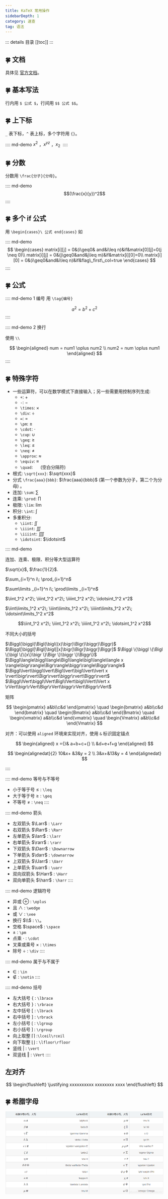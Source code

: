 ```yaml
---
title: KaTeX 常用操作
sidebarDepth: 1
category: 速查
tag: 语法
---
```



::: details 目录
[[toc]]
:::



## 🍀 文档

具体见 [官方文档](https://katex.org/docs/support_table.html)。


## 🍀 基本写法

行内用 `$ 公式 $`，行间用 `$$ 公式 $$`。


## 🍀 上下标


`_` 表下标，`^` 表上标，多个字符用 `{}`。

:::: md-demo
$x^2$ ，$x^{yz}$ ，$x_2$ ​
::::

## 🍀 分数

分数用 `\frac{分子}{分母}`。

:::: md-demo
$$(\frac{x}{y})^2$$
::::

## 🍀 多个 if 公式

用 `\begin{cases}\ 公式 end{cases}`
如

:::: md-demo
$$
\begin{cases}
matrix[i][j] = 0&(i\geq0& and&i\leq n)&if&matrix[0][j]=0(j \neq 0)\\
matrix[i][j] = 0&(j\geq0&and&j\leq m)&if&matrix[i][0]=0\\
matrix[i][0] = 0&(i\geq0&and&i\leq n)&if&flag\_first\_col=true
\end{cases}
$$
::::



## 🍀 公式

:::: md-demo 1 编号
用 `\tag{编号}`

$$a^2 = b^2+c^2\tag{1}$$
::::

:::: md-demo 2 换行

使用 `\\`

$$
\begin{aligned}
num = num1 \oplus num2 \\
num2 = num \oplus num1
\end{aligned}
$$
::::

## 🍀 特殊字符

- 一些运算符，可以在数学模式下直接输入；另一些需要用控制序列生成:
    - `+`: $+$
    - `-`: $−$
    - `\times`: $\times$
    - `\div`: $\div$
    - `=`: $=$
    - `\pm`: $\pm$
    - `\cdot`: $\cdot$
    - `\cup`: $\cup$
    - `\geq`: $\geq$
    - `\leq`: $\leq$
    - `\neq`: $\neq$
    - `\approx`: $\approx$
    - `\equiv`: $\equiv$
    - `\quad`: $\quad$ (空白分隔符)
- 根式: `\sqrt{xxx}`: $\sqrt{xxx}$
- 分式 `\frac{aaa}{bbb}`: $\frac{aaa}{bbb}$ (第一个参数为分子，第二个为分母) 。
- 连加: `\sum`: $\sum$
- 连乘: `\prod`: $\prod$
- 极限: `\lim`: $\lim$
- 积分: `\int`: $\int$
- 多重积分:
    - `\iint`: $\iint$
    - `\iiint`: $\iiint$
    - `\iiiint`: $\iiiint$
    - `\idotsint`: $\idotsint$


:::: md-demo

连加、连乘、极限、积分等大型运算符

$\sqrt{x}$, $\frac{1}{2}$.

$\sum_{i=1}^n i\; \prod_{i=1}^n$

$\sum\limits _{i=1}^n i\; \prod\limits _{i=1}^n$

$\iint_1^2 x^2\; \iiint_1^2 x^2\; \iiiint_1^2 x^2\; \idotsint_1^2 x^2$

$\iint\limits_1^2 x^2\; \iiint\limits_1^2 x^2\; \iiiint\limits_1^2 x^2\; \idotsint\limits_1^2 x^2$

$$\iint_1^2 x^2\; \iiint_1^2 x^2\; \iiiint_1^2 x^2\; \idotsint_1^2 x^2$$

不同大小的括号

$\Biggl(\biggl(\Bigl(\bigl((x)\bigr)\Bigr)\biggr)\Biggr)$
$\Biggl[\biggl[\Bigl[\bigl[[x]\bigr]\Bigr]\biggr]\Biggr]$
$\Biggl \{\biggl \{\Bigl \{\bigl \{\{x\}\bigr \}\Bigr \}\biggr \}\Biggr\}$
$\Biggl\langle\biggl\langle\Bigl\langle\bigl\langle\langle x
\rangle\bigr\rangle\Bigr\rangle\biggr\rangle\Biggr\rangle$
$\Biggl\lvert\biggl\lvert\Bigl\lvert\bigl\lvert\lvert x
\rvert\bigr\rvert\Bigr\rvert\biggr\rvert\Biggr\rvert$
$\Biggl\lVert\biggl\lVert\Bigl\lVert\bigl\lVert\lVert x
\rVert\bigr\rVert\Bigr\rVert\biggr\rVert\Biggr\rVert$

矩阵

$$
\begin{pmatrix} a&b\\c&d \end{pmatrix} \quad
\begin{bmatrix} a&b\\c&d \end{bmatrix} \quad
\begin{Bmatrix} a&b\\c&d \end{Bmatrix} \quad
\begin{vmatrix} a&b\\c&d \end{vmatrix} \quad
\begin{Vmatrix} a&b\\c&d \end{Vmatrix}
$$

对齐：可以使用 `aligned` 环境来实现对齐，使用 `&` 标识固定锚点




$$
\begin{aligned}
x ={}& a+b+c+{} \\
&d+e+f+g
\end{aligned}
$$

$$
\begin{alignedat}{2}
   10&x+ &3&y = 2 \\
   3&x+&13&y = 4
\end{alignedat}
$$


::::


:::: md-demo 等号与不等号
- 小于等于号 $\leq$ : `\leq`
- 大于等于号 $\geq$ : `\geq`
- 不等号 $\neq$ : `\neq`
::::


:::: md-demo 箭头

- 左双箭头 $\Larr$ : `\Larr`
- 右双箭头 $\Rarr$ : `\Rarr`
- 左单箭头 $\larr$ : `\larr`
- 右单箭头 $\rarr$ : `\rarr`
- 下双箭头 $\Darr$ : `\Downarrow`
- 下单箭头 $\darr$ : `\downarrow`
- 上双箭头 $\Uarr$ : `\Uarr`
- 上单箭头 $\uarr$ : `\uarr`
- 双向双箭头 $\Harr$ : `\Harr`
- 双向单箭头 $\harr$ : `\harr`
::::


:::: md-demo 逻辑符号

- 异或 $\oplus$ : `\oplus`
- 且 $\wedge$ : `\wedge`
- 或 $\vee$ : `\vee`
- 换行 $\\$ : `\\`。
- 空格 $\space$ : `\space`
- $\pm$ : `\pm`
- 点乘 $\cdot$ : `\cdot`
- 叉乘或乘号 $\times$ : `\times`
- 除号 $\div$ : `\div`
::::

:::: md-demo 属于与不属于

- $\in$ : `\in`
- $\notin$ : `\notin`
::::


:::: md-demo 括号

- 左大括号 $\lbrace$ : `\lbrace`
- 右大括号 $\rbrace$ : `\rbrace`
- 左中括号 $\lbrack$ : `\lbrack`
- 右中括号 $\rbrack$ : `\rbrack`
- 左小括号 $\lgroup$ : `\lgroup`
- 右小括号 $\rgroup$ : `\rgroup`
- 向上取整 $\lceil\rceil$ :`\lceil\rceil`
- 向下取整 $\lfloor\rfloor$ : `\lfloor\rfloor`
- 竖线 $\vert$ : `\vert`
- 双竖线 $\Vert$ : `\Vert`
::::


## 左对齐

$$
\begin{flushleft}
\justifying
xxxxxxxxxx
xxxxxxxx
xxxx
\end{flushleft}
$$


## 🍀 希腊字母

![希腊字母与 latex 的对应关系](./assets/latex.png)
